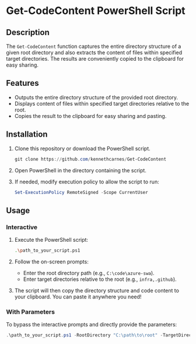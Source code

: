 # Get-CodeContent PowerShell Script
## Description

The `Get-CodeContent` function captures the entire directory structure of a given root directory and also extracts the content of files within specified target directories. The results are conveniently copied to the clipboard for easy sharing.

## Features

- Outputs the entire directory structure of the provided root directory.
- Displays content of files within specified target directories relative to the root.
- Copies the result to the clipboard for easy sharing and pasting.

## Installation

1. Clone this repository or download the PowerShell script.
   ```powershell
   git clone https://github.com/kennethcarnes/Get-CodeContent
   ```

2. Open PowerShell in the directory containing the script.

3. If needed, modify execution policy to allow the script to run:
   ```powershell
   Set-ExecutionPolicy RemoteSigned -Scope CurrentUser
   ```

## Usage

### Interactive

1. Execute the PowerShell script:
   ```bash
   .\path_to_your_script.ps1
   ```

2. Follow the on-screen prompts:
   - Enter the root directory path (e.g., `C:\code\azure-swa`).
   - Enter target directories relative to the root (e.g., `infra,.github`).

3. The script will then copy the directory structure and code content to your clipboard. You can paste it anywhere you need!

### With Parameters

To bypass the interactive prompts and directly provide the parameters:

```powershell
.\path_to_your_script.ps1 -RootDirectory "C:\path\to\root" -TargetDirectories @("folder1", "folder2") -SaveToFile -OutputFile "my_output.txt"
```
